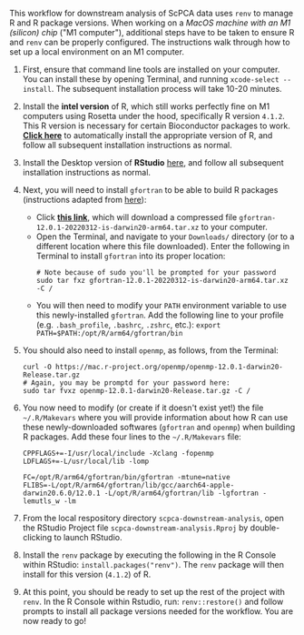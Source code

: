 This workflow for downstream analysis of ScPCA data uses `renv` to manage R and R package versions.
When working on a _MacOS machine with an M1 (silicon) chip_ ("M1 computer"), additional steps have to be taken to ensure R and `renv` can be properly configured. 
The instructions walk through how to set up a local environment on an M1 computer.


1. First, ensure that command line tools are installed on your computer. 
You can install these by opening Terminal, and running `xcode-select --install`. 
The subsequent installation process will take 10-20 minutes.

2. Install the **intel version** of R, which still works perfectly fine on M1 computers using Rosetta under the hood, specifically R version `4.1.2`. 
This R version is necessary for certain Bioconductor packages to work.
[**Click here**](https://cran.r-project.org/bin/macosx/base/R-4.1.2.pkg) to automatically install the appropriate version of R, and follow all subsequent installation instructions as normal.

3. Install the Desktop version of **RStudio** [here](https://www.rstudio.com/products/rstudio/download/#download), and follow all subsequent installation instructions as normal.

4. Next, you will need to install `gfortran` to be able to build R packages (instructions adapted from [here](https://mac.r-project.org/tools/)):
    * Click [**this link**](https://mac.r-project.org/tools/gfortran-12.0.1-20220312-is-darwin20-arm64.tar.xz), which will download a compressed file `gfortran-12.0.1-20220312-is-darwin20-arm64.tar.xz` to your computer.
    * Open the Terminal, and navigate to your `Downloads/` directory (or to a different location where this file downloaded). Enter the following in Terminal to install `gfortran` into its proper location:
        ```
        # Note because of sudo you'll be prompted for your password
        sudo tar fxz gfortran-12.0.1-20220312-is-darwin20-arm64.tar.xz -C /
        ```
    * You will then need to modify your `PATH` environment variable to use this newly-installed `gfortran`. Add the following line to your profile (e.g. `.bash_profile`, `.bashrc`, `.zshrc`, etc.):
            ```
            export PATH=$PATH:/opt/R/arm64/gfortran/bin
            ```
5. You should also need to install `openmp`, as follows, from the Terminal:
    ```
    curl -O https://mac.r-project.org/openmp/openmp-12.0.1-darwin20-Release.tar.gz
    # Again, you may be promptd for your password here:
    sudo tar fvxz openmp-12.0.1-darwin20-Release.tar.gz -C /
    ```

6. You now need to modify (or create if it doesn't exist yet!) the file `~/.R/Makevars` where you will provide information about how R can use these newly-downloaded softwares (`gfortran` and `openmp`) when building R packages.
Add these four lines to the `~/.R/Makevars` file:
    ```
    CPPFLAGS+=-I/usr/local/include -Xclang -fopenmp
    LDFLAGS+=-L/usr/local/lib -lomp

    FC=/opt/R/arm64/gfortran/bin/gfortran -mtune=native
    FLIBS=-L/opt/R/arm64/gfortran/lib/gcc/aarch64-apple-darwin20.6.0/12.0.1 -L/opt/R/arm64/gfortran/lib -lgfortran -lemutls_w -lm
    ```

7. From the local respository directory `scpca-downstream-analysis`, open the RStudio Project file `scpca-downstream-analysis.Rproj` by double-clicking to launch RStudio.

8. Install the `renv` package by executing the following in the R Console within RStudio: `install.packages("renv")`. 
The `renv` package will then install for this version (`4.1.2`) of R.

9. At this point, you should be ready to set up the rest of the project with `renv`. 
In the R Console within Rstudio, run: `renv::restore()` and follow prompts to install all package versions needed for the workflow.
You are now ready to go!





